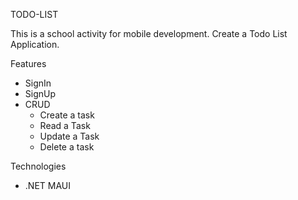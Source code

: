 TODO-LIST 

  This is a school activity for mobile development. Create a Todo List Application.

Features
- SignIn
- SignUp
- CRUD
	- Create a task
	- Read a Task
	- Update a Task
	- Delete a task


Technologies
- .NET MAUI
